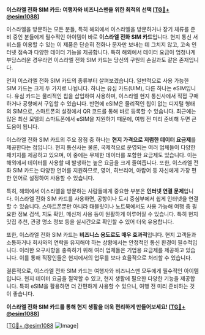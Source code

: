 **이스라엘 전화 SIM 카드: 여행자와 비즈니스맨을 위한 최적의 선택 [[TG💪+ @esim1088](https://t.me/s/esim1088)]**

이스라엘을 방문하는 모든 분들, 특히 해외에서 이스라엘을 방문하거나 장기 체류를 준비 중인 분들에게 필수적인 아이템이 바로 **이스라엘 전화 SIM 카드**입니다. 현지 통신 서비스를 이용할 수 있는 이 제품은 단순히 전화나 문자만 보내는 데 그치지 않고, 고속 인터넷 접속과 다양한 데이터 기능을 제공합니다. 특히 해외에서 데이터 요금이 엄청나게 부담스러운 경우라면 이스라엘 전화 SIM 카드는 당신의 구원의 손길과도 같은 존재입니다.

먼저 이스라엘 전화 SIM 카드의 종류부터 살펴보겠습니다. 일반적으로 사용 가능한 SIM 카드는 크게 두 가지로 나뉩니다. 하나는 유심 카드(UIM), 다른 하나는 eSIM입니다. 유심 카드는 물리적인 칩을 삽입하여 사용하며, 이스라엘 현지 통신사에서 직접 구매하거나 공항에서 구입할 수 있습니다. 반면에 eSIM은 물리적인 칩이 없는 디지털 형태의 SIM으로, 스마트폰의 설정에서 QR 코드를 통해 바로 등록할 수 있습니다. 최근에는 많은 최신 모델의 스마트폰에서 eSIM을 지원하기 때문에, 여행 전 미리 준비해 두면 큰 도움이 됩니다.

이스라엘 전화 SIM 카드의 주요 장점 중 하나는 **현지 가격으로 저렴한 데이터 요금제**를 제공한다는 점입니다. 현지 통신사는 물론, 국제적으로 운영되는 여러 업체들이 다양한 패키지를 제공하고 있으며, 이 중에는 무제한 데이터를 포함한 요금제도 있습니다. 이는 해외에서 데이터를 사용할 때 발생하는 높은 요금을 크게 줄여줍니다. 또한, 이스라엘 전화 SIM 카드는 다양한 언어를 지원하므로, 영어, 히브리어, 아랍어 등 자신에게 가장 편한 언어로 설정하여 사용할 수 있습니다.

특히, 해외에서 이스라엘을 방문하는 사람들에게 중요한 부분은 **인터넷 연결 문제**입니다. 이스라엘 전화 SIM 카드를 사용하면, 공항이나 도시 중심부에서 쉽게 인터넷을 연결할 수 있습니다. 스마트폰뿐만 아니라 태블릿이나 노트북에서도 사용 가능해 여행 중 필요한 정보 검색, 지도 확인, 메신저 사용 등이 원활하게 이루어질 수 있습니다. 특히 현지 맛집 추천, 관광 명소 정보 등을 실시간으로 확인할 수 있어 더욱 유용합니다.

또한, 이스라엘 전화 SIM 카드는 **비즈니스 용도로도 매우 효과적**입니다. 현지 고객들과 소통하거나 회사와의 연락을 유지해야 하는 상황에서는 안정적인 통신 환경이 필수적입니다. 이러한 요구사항을 충족하기 위해 여러 업체들은 기업용 요금제를 제공하고 있습니다. 이를 통해 직장인들은 현지에서의 업무를 보다 효율적으로 처리할 수 있습니다.

결론적으로, 이스라엘 전화 SIM 카드는 여행자와 비즈니스맨 모두에게 필수적인 아이템입니다. 현지 데이터 요금을 절약할 수 있고, 현지 생활에 필요한 다양한 기능을 제공합니다. 특히 eSIM을 활용하면 더 간편하게 사용할 수 있으니, 여행 전 미리 준비하는 것이 좋습니다. 

**이스라엘 전화 SIM 카드를 통해 현지 생활을 더욱 편리하게 만들어보세요! [[TG💪+ @esim1088](https://t.me/s/esim1088)]**

[[TG💪+ @esim1088](https://t.me/s/esim1088) ![Image](https://i.postimg.cc/Y0z9fWf4/image.png)]
